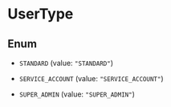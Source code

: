 

# UserType

## Enum


* `STANDARD` (value: `"STANDARD"`)

* `SERVICE_ACCOUNT` (value: `"SERVICE_ACCOUNT"`)

* `SUPER_ADMIN` (value: `"SUPER_ADMIN"`)



